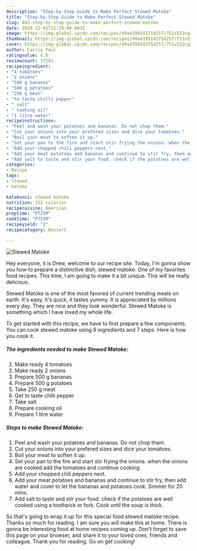 ```yaml
---
description: "Step-by-Step Guide to Make Perfect Stewed Matoke"
title: "Step-by-Step Guide to Make Perfect Stewed Matoke"
slug: 843-step-by-step-guide-to-make-perfect-stewed-matoke
date: 2020-12-01T12:29:00.603Z
image: https://img-global.cpcdn.com/recipes/49a439914375d257/751x532cq70/stewed-matoke-recipe-main-photo.jpg
thumbnail: https://img-global.cpcdn.com/recipes/49a439914375d257/751x532cq70/stewed-matoke-recipe-main-photo.jpg
cover: https://img-global.cpcdn.com/recipes/49a439914375d257/751x532cq70/stewed-matoke-recipe-main-photo.jpg
author: Carrie Paul
ratingvalue: 4.6
reviewcount: 37201
recipeingredient:
- "4 tomatoes"
- "2 onions"
- "500 g bananas"
- "500 g potatoes"
- "250 g meat"
- "to taste chilli pepper"
- " salt"
- " cooking oil"
- "1 litre water"
recipeinstructions:
- "Peel and wash your potatoes and bananas. Do not chop them."
- "Cut your onions into your prefered sizes and dice your tomatoes."
- "Boil your meat to soften it up."
- "Set your pan to the fire and start stir frying the onions. when the onions are cooked add the tomatoes and continue cooking."
- "Add your chopped chili peppers next."
- "Add your meat potatoes and bananas and continue to stir fry, then add water and cover to let the bananas and potatoes cook. Simmer for 20 mins."
- "Add salt to taste and stir your food. check if the potatoes are well cooked using a toothpick or fork. Cook until the soup is thick."
categories:
- Recipe
tags:
- stewed
- matoke

katakunci: stewed matoke 
nutrition: 152 calories
recipecuisine: American
preptime: "PT25M"
cooktime: "PT55M"
recipeyield: "2"
recipecategory: Dessert

---
```



![Stewed Matoke](https://img-global.cpcdn.com/recipes/49a439914375d257/751x532cq70/stewed-matoke-recipe-main-photo.jpg)

Hey everyone, it is Drew, welcome to our recipe site. Today, I'm gonna show you how to prepare a distinctive dish, stewed matoke. One of my favorites food recipes. This time, I am going to make it a bit unique. This will be really delicious.

Stewed Matoke is one of the most favored of current trending meals on earth. It's easy, it's quick, it tastes yummy. It is appreciated by millions every day. They are nice and they look wonderful. Stewed Matoke is something which I have loved my whole life.




To get started with this recipe, we have to first prepare a few components. You can cook stewed matoke using 9 ingredients and 7 steps. Here is how you cook it.

<!--inarticleads1-->

##### The ingredients needed to make Stewed Matoke:

1. Make ready 4 tomatoes
1. Make ready 2 onions
1. Prepare 500 g bananas
1. Prepare 500 g potatoes
1. Take 250 g meat
1. Get to taste chilli pepper
1. Take  salt
1. Prepare  cooking oil
1. Prepare 1 litre water




<!--inarticleads2-->

##### Steps to make Stewed Matoke:

1. Peel and wash your potatoes and bananas. Do not chop them.
1. Cut your onions into your prefered sizes and dice your tomatoes.
1. Boil your meat to soften it up.
1. Set your pan to the fire and start stir frying the onions. when the onions are cooked add the tomatoes and continue cooking.
1. Add your chopped chili peppers next.
1. Add your meat potatoes and bananas and continue to stir fry, then add water and cover to let the bananas and potatoes cook. Simmer for 20 mins.
1. Add salt to taste and stir your food. check if the potatoes are well cooked using a toothpick or fork. Cook until the soup is thick.




So that's going to wrap it up for this special food stewed matoke recipe. Thanks so much for reading. I am sure you will make this at home. There is gonna be interesting food at home recipes coming up. Don't forget to save this page on your browser, and share it to your loved ones, friends and colleague. Thank you for reading. Go on get cooking!
